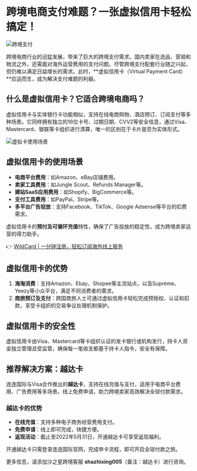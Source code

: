 # 跨境电商支付难题？一张虚拟信用卡轻松搞定！

![跨境支付](https://www.amz520.com/articleimage?src=https://mmbiz.qpic.cn/mmbiz_png/ibw4SaG3AQ7M9APPon9GhwpR1ewV4kBbz6kEhcVOQRSYIQGEEzVtajrxm90Xibb7ialiaPB8oZdS2kmrUHNwyh0QWw/640?wx_fmt=png)

跨境电商行业的迅猛发展，带来了巨大的跨境支付需求。国内卖家在选品、营销和物流之外，还需面对海外运营费用的支付问题。尽管跨境支付配套行业随之兴起，但仍难以满足日益增长的需求。此时，**虚拟信用卡（Virtual Payment Card）**应运而生，成为解决支付难题的利器。

## 什么是虚拟信用卡？它适合跨境电商吗？

虚拟信用卡与实体银行卡功能相似，支持在线电商购物、酒店预订、订阅支付等多种场景。它同样拥有独立的16位卡号、过期日期、CVV2等安全信息，通过Visa、Mastercard、银联等卡组织进行清算，唯一的区别在于卡片是否为实体形式。

![虚拟卡使用场景](https://www.amz520.com/articleimage?src=https://mmbiz.qpic.cn/mmbiz_jpg/ibw4SaG3AQ7PkYsYbEzc8icM8R6dSIGpmKL26xBR2icWLq1tAUl7bavGPLNsPqnff6urUsNVU6j7Zd331dWVAfNYA/640?wx_fmt=jpeg)

## 虚拟信用卡的使用场景

- **电商平台费用**：如Amazon、eBay店铺费用。
- **卖家工具费用**：如Jungle Scout、Refunds Manager等。
- **建站SaaS应用费用**：如Shopify、BigCommerce等。
- **支付工具费用**：如PayPal、Stripe等。
- **多平台广告投放**：支持Facebook、TikTok、Google Adsense等平台的扣费需求。

虚拟信用卡的**预付及可循环充值**特性，确保了广告投放的稳定性，成为跨境卖家运营的得力助手。

👉 [WildCard | 一分钟注册，轻松订阅海外线上服务](https://bbtdd.com/WildCard)

## 虚拟信用卡的优势

1. **海淘消费**：支持Amazon、Ebay、Shopee等主流站点，以及Supreme、Yeezy等小众平台，满足不同消费者的需求。
2. **商旅预订及支付**：跨国商旅人士可通过虚拟信用卡轻松完成预授权、认证和扣款，享受卡组织的交易争议处理机制保护。

## 虚拟信用卡的安全性

虚拟信用卡由Visa、Mastercard等卡组织认证的发卡银行或机构发行，持卡人资金独立管理且受监管，确保每一笔收支都基于持卡人指令，安全有保障。

## 推荐解决方案：越达卡

连连国际与Visa合作推出的**越达卡**，支持在线充值与支付，适用于电商平台费用、广告费用等多场景。线上免费申请，助力跨境卖家高效解决全球付款需求。

### 越达卡的优势

- **在线充值**：支持多种电子商务经营费用支付。
- **免费申请**：线上即可完成，快捷方便。
- **返现活动**：截止至2022年5月31日，开通越达卡可享受返现福利。

开通越达卡只需登录连连国际官网，完成申卡流程，即可开启全球付款之旅。

更多信息，请添加沙之星跨境客服 **shazhixing005**（备注：越达卡）进行咨询。
